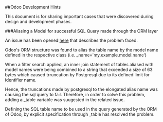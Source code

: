 ##Odoo Development Hints

This document is for sharing important cases that were discovered during design and development phases.

###Aliasing a Model for successful SQL Query made through the ORM layer

An issue has been opened [here](https://github.com/odoo/odoo/issues/45811) that describes the problem faced.

Odoo's ORM structure was found to alias the table name by the model name defined in the respective class (i.e. _name='my.example.model.name')

When a filter search  applied, an inner join statement of tables aliased with model names were being combined to a string that exceeded a size of 63 bytes which caused trruncation by Postgresql due to its defined limit for identifier name.

Hence, the truncations made by postgresql to the elongated alias name was causing the sql query to fail. Therefore, in order to solve this problem, adding a _table variable was suugested in the related issue.

Defining the SQL table name to be used in the query generated by the ORM of Odoo, by explicit specification through _table has resolved the problem.
